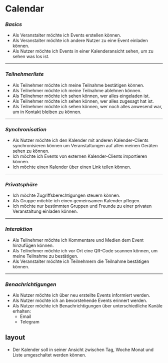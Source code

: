 # Calendar

### *Basics*

* Als Veranstalter möchte ich Events erstellen können.
* Als Veranstalter möchte ich andere Nutzer zu eine Event einladen können.
* Als Nutzer möchte ich Events in einer Kalenderansicht sehen, um zu sehen was los ist.

----

### *Teilnehmerliste*

* Als Teilnehmer möchte ich meine Teilnahme bestätigen können.
* Als Teilnehmer möchte ich meine Teilnahme ablehnen können.
* Als Teilnehmer möchte ich sehen können, wer alles eingeladen ist.
* Als Teilnehmer möchte ich sehen können, wer alles zugesagt hat ist.
* Als Teilnehmer möchte ich sehen können, wer noch alles anwesend war, um in Kontakt bleiben zu können.

----

### *Synchronisation*

* Als Nutzer möchte ich den Kalender mit anderen Kalender-Clients synchronisieren können um Veranstaltungen auf allen meinen Geräten sehen zu können.
* Ich möchte ich Events von externen Kalender-Clients importieren können.
* Ich möchte einen Kalender über einen Link teilen können.

----

### *Privatsphäre*

* Ich möchte Zugriffsberechtigungen steuern können.
* Als Gruppe möchte ich einen gemeinsamen Kalender pflegen.
* Ich möchte nur bestimmten Gruppen und Freunde zu einer privaten Veranstaltung einladen können.

----

### *Interaktion*

* Als Teilnehmer möchte ich Kommentare und Medien dem Event hinzufügen können.
* Als Teilnehmer möchte ich vor Ort eine QR-Code scannen können, um meine Teilnahme zu bestätigen.
* Als Veranstalter möchte ich Teilnehmern die Teilnahme bestätigen können. 


----

### *Benachrichtigungen*

* Als Nutzer möchte ich über neu erstellte Events informiert werden.
* Als Nutzer möchte ich an bevorstehende Events erinnert werden.
* Als Nutzer möchte ich Benachrichtigungen über unterschiedliche Kanäle erhalten:
  * Email
  * Telegram


## layout

* Der Kalender soll in seiner Ansicht zwischen Tag, Woche Monat und Liste umgeschaltet werden können.






